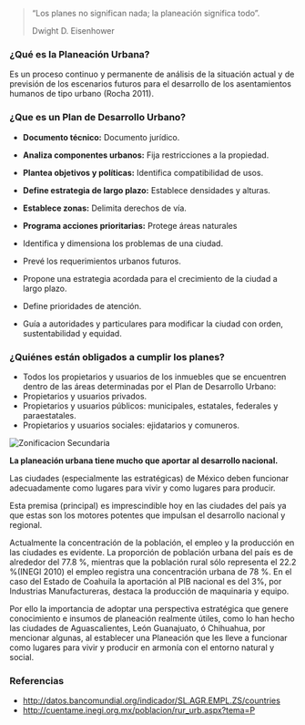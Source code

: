 
> “Los planes no significan nada; la planeación significa todo”.
>
> Dwight D. Eisenhower

### ¿Qué es la Planeación Urbana?

Es un proceso continuo y permanente de análisis de la situación actual y de previsión de los escenarios futuros para el desarrollo de los asentamientos humanos de tipo urbano (Rocha 2011).

### ¿Que es un Plan de Desarrollo Urbano?

* **Documento técnico:** Documento jurídico.
* **Analiza componentes urbanos:** Fija restricciones a la propiedad.
* **Plantea objetivos y políticas:** Identifica compatibilidad de usos.
* **Define estrategia de largo plazo:** Establece densidades y alturas.
* **Establece zonas:** Delimita derechos de vía.
* **Programa acciones prioritarias:** Protege áreas naturales

* Identifica y dimensiona los problemas de una ciudad.
* Prevé los requerimientos urbanos futuros.
* Propone una estrategia acordada para el crecimiento de la ciudad a largo plazo.
* Define prioridades de atención.
* Guía a autoridades y particulares para modificar la ciudad con orden, sustentabilidad y equidad.

### ¿Quiénes están obligados a cumplir los planes?

* Todos los propietarios y usuarios de los inmuebles que se encuentren dentro de las áreas determinadas por el Plan de Desarrollo Urbano:
* Propietarios y usuarios privados.
* Propietarios y usuarios públicos: municipales, estatales, federales y paraestatales.
* Propietarios y usuarios sociales: ejidatarios y comuneros.

<img class="img-responsive" src="la-planeacion-urbana/zonificacion-secundaria.jpg" alt="Zonificacion Secundaria">

**La planeación urbana tiene mucho que aportar al desarrollo nacional.**

Las ciudades (especialmente las estratégicas) de México deben funcionar adecuadamente como lugares para vivir y como lugares para producir.

Esta premisa (principal) es imprescindible hoy en las ciudades del país ya que estas son los motores potentes que impulsan el desarrollo nacional y regional.

Actualmente la concentración de la población, el empleo y la producción en las ciudades es evidente. La proporción de población urbana del país es de alrededor del 77.8 %, mientras que la población rural sólo representa el 22.2 %(INEGI 2010) el empleo registra una concentración urbana de 78 %. En el caso del Estado de Coahuila la aportación al PIB nacional es del 3%, por Industrias Manufactureras, destaca la producción de maquinaria y equipo.

Por ello la importancia de adoptar una perspectiva estratégica que genere conocimiento e insumos de planeación realmente útiles, como lo han hecho las ciudades de Aguascalientes, León Guanajuato, ó Chihuahua, por mencionar algunas, al establecer una Planeación que les lleve a funcionar como lugares para vivir y producir en armonía con el entorno natural y social.

### Referencias

* http://datos.bancomundial.org/indicador/SL.AGR.EMPL.ZS/countries
* http://cuentame.inegi.org.mx/poblacion/rur_urb.aspx?tema=P

